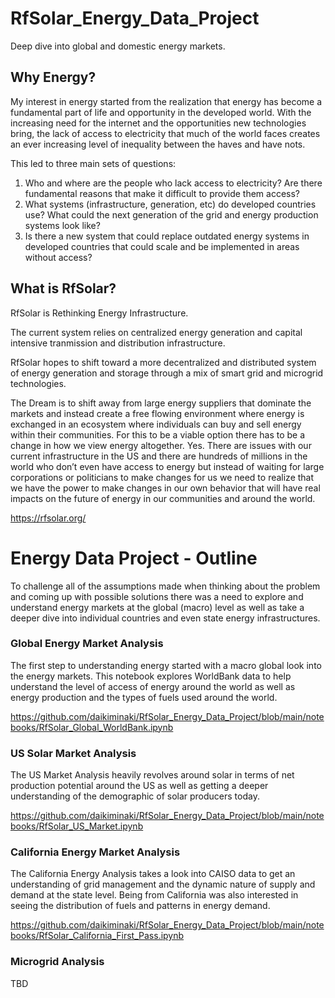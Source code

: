 # RfSolar_Energy_Data_Project
Deep dive into global and domestic energy markets.

## Why Energy?

My interest in energy started from the realization that energy has become a fundamental part of life and opportunity in the developed world. With the increasing need for the internet and the opportunities new technologies bring, the lack of access to electricity that much of the world faces creates an ever increasing level of inequality between the haves and have nots. 

This led to three main sets of questions: 
1) Who and where are the people who lack access to electricity? Are there fundamental reasons that make it difficult to provide them access?
2) What systems (infrastructure, generation, etc) do developed countries use? What could the next generation of the grid and energy production systems look like?
3) Is there a new system that could replace outdated energy systems in developed countries that could scale and be implemented in areas without access?


## What is RfSolar?

RfSolar is Rethinking Energy Infrastructure.

The current system relies on centralized energy generation and capital intensive tranmission and distribution infrastructure.

RfSolar hopes to shift toward a more decentralized and distributed system of energy generation and storage through a mix of smart grid and microgrid technologies. 

The Dream is to shift away from large energy suppliers that dominate the markets and instead create a free flowing environment where energy is exchanged in an ecosystem where individuals can buy and sell energy within their communities. For this to be a viable option there has to be a change in how we view energy altogether. Yes. There are issues with our current infrastructure in the US and there are hundreds of millions in the world who don’t even have access to energy but instead of waiting for large corporations or politicians to make changes for us we need to realize that we have the power to make changes in our own behavior that will have real impacts on the future of energy in our communities and around the world.

https://rfsolar.org/

# Energy Data Project - Outline

To challenge all of the assumptions made when thinking about the problem and coming up with possible solutions there was a need to explore and understand energy markets at the global (macro) level as well as take a deeper dive into individual countries and even state energy infrastructures.

### Global Energy Market Analysis

The first step to understanding energy started with a macro global look into the energy markets. This notebook explores WorldBank data to help understand the level of access of energy around the world as well as energy production and the types of fuels used around the world.

https://github.com/daikiminaki/RfSolar_Energy_Data_Project/blob/main/notebooks/RfSolar_Global_WorldBank.ipynb

### US Solar Market Analysis

The US Market Analysis heavily revolves around solar in terms of net production potential around the US as well as getting a deeper understanding of the demographic of solar producers today.  

https://github.com/daikiminaki/RfSolar_Energy_Data_Project/blob/main/notebooks/RfSolar_US_Market.ipynb

### California Energy Market Analysis

The California Energy Analysis takes a look into CAISO data to get an understanding of grid management and the dynamic nature of supply and demand at the state level. Being from California was also interested in seeing the distribution of fuels and patterns in energy demand.

https://github.com/daikiminaki/RfSolar_Energy_Data_Project/blob/main/notebooks/RfSolar_California_First_Pass.ipynb

### Microgrid Analysis

TBD





